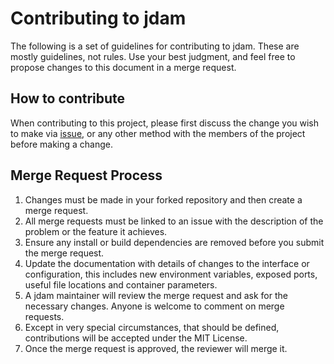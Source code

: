 # Contributing to jdam

The following is a set of guidelines for contributing to jdam. These are mostly guidelines, not rules. Use your best judgment, and feel free to propose changes to this document in a merge request.

## How to contribute

When contributing to this project, please first discuss the change you wish to make via [issue](https://gitlab.com/michenriksen/jdam/-/issues/new), or any other method with the members of the project before making a change.

## Merge Request Process

1. Changes must be made in your forked repository and then create a merge request.
1. All merge requests must be linked to an issue with the description of the problem or the feature it achieves.
1. Ensure any install or build dependencies are removed before you submit the merge request.
1. Update the documentation with details of changes to the interface or configuration, this includes new environment variables, exposed ports, useful file locations and container parameters.
1. A jdam maintainer will review the merge request and ask for the necessary changes. Anyone is welcome to comment on merge requests.
1. Except in very special circumstances, that should be defined, contributions will be accepted under the MIT License.
1. Once the merge request is approved, the reviewer will merge it.
